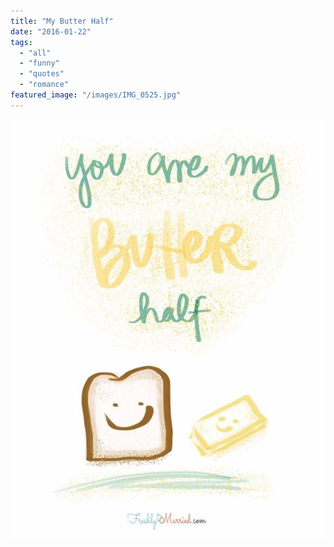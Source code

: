```yaml
---
title: "My Butter Half"
date: "2016-01-22"
tags:
  - "all"
  - "funny"
  - "quotes"
  - "romance"
featured_image: "/images/IMG_0525.jpg"
---
```


![marriage puns, marriage advice, marriage funnies, funny jokes in marriage, you are my butter half, my butter half, cheesy romantic jokes, cute romantic jokes, marriage memes, cute marriage memes, marriage advice, marriage quotes](/images/IMG_0525.jpg)
